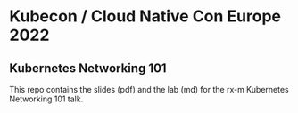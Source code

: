 # Kubecon / Cloud Native Con Europe 2022

## Kubernetes Networking 101

This repo contains the slides (pdf) and the lab (md) for the rx-m Kubernetes Networking 101 talk.
